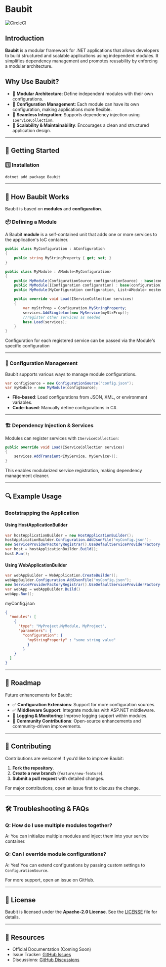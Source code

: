 # Baubit

[![CircleCI](https://dl.circleci.com/status-badge/img/circleci/TpM4QUH8Djox7cjDaNpup5/2zTgJzKbD2m3nXCf5LKvqS/tree/main.svg?style=svg&circle-token=CCIPRJ_Laqns3C4sRXuApqb6m3r4s_1b81262a15527abad719fc5e0cfbf205e5cef624)](https://dl.circleci.com/status-badge/redirect/circleci/TpM4QUH8Djox7cjDaNpup5/2zTgJzKbD2m3nXCf5LKvqS/tree/main)

## Introduction
**Baubit** is a modular framework for .NET applications that allows developers to build structured and scalable applications using independent modules. It simplifies dependency management and promotes reusability by enforcing a modular architecture.

## Why Use Baubit?
- 🚀 **Modular Architecture**: Define independent modules with their own configurations.
- 🔧 **Configuration Management**: Each module can have its own configuration, making applications more flexible.
- 🔗 **Seamless Integration**: Supports dependency injection using `IServiceCollection`.
- 📏 **Scalability & Maintainability**: Encourages a clean and structured application design.

---

## 🚀 Getting Started

### 1️⃣ Installation

```
dotnet add package Baubit
```

---

## 📌 How Baubit Works

Baubit is based on **modules** and **configuration**.

### 📦 Defining a Module
A Baubit **module** is a self-contained unit that adds one or more services to the application's IoC container.

```csharp
public class MyConfiguration : AConfiguration
{
    public string MyStringProperty { get; set; }
}

public class MyModule : AModule<MyConfiguration>
{
    public MyModule(ConfigurationSource configurationSource) : base(configurationSource) { }
    public MyModule(IConfiguration configuration) : base(configuration) { }
    public MyModule(MyConfiguration configuration, List<AModule> nestedModules) : base(configuration, nestedModules) { }

    public override void Load(IServiceCollection services)
    {
        var myStrProp = Configuration.MyStringProperty;
        services.AddSingleton(new MyService(myStrProp));
        //register other services as needed
        base.Load(services);
    }
}
```
Configuration for each registered service can be passed via the Module's specific configuration

---

### 📁 Configuration Management
Baubit supports various ways to manage module configurations.

```csharp
var configSource = new ConfigurationSource("config.json");
var myModule = new MyModule(configSource);
```
- **File-based**: Load configurations from JSON, XML, or environment variables.
- **Code-based**: Manually define configurations in C#.

---

### 🏗 Dependency Injection & Services
Modules can register services with `IServiceCollection`:
```csharp
public override void Load(IServiceCollection services)
{
    services.AddTransient<IMyService, MyService>();
}
```
This enables modularized service registration, making dependency management cleaner.

---

## 🔍 Example Usage

### Bootstrapping the Application

#### Using HostApplicationBuilder

```csharp
var hostApplicationBuilder = new HostApplicationBuilder();
hostApplicationBuilder.Configuration.AddJsonFile("myConfig.json");
new ServiceProviderFactoryRegistrar().UseDefaultServiceProviderFactory(hostApplicationBuilder);
var host = hostApplicationBuilder.Build();
host.Run();
```

#### Using WebApplicationBuilder

```csharp
var webAppBuilder = WebApplication.CreateBuilder();
webAppBuilder.Configuration.AddJsonFile("myConfig.json");
new ServiceProviderFactoryRegistrar().UseDefaultServiceProviderFactory(webAppBuilder.Host);
var webApp = webAppBuilder.Build()
webApp.Run();
```

myConfig.json

```json
{
  "modules": [
    {
      "type": "MyProject.MyModule, MyProject",
      "parameters": {
        "configuration": {
          "myStringProperty" : "some string value"
          }
        }
    }
  ]
}
```

---

## 📜 Roadmap
Future enhancements for Baubit:
- ✅ **Configuration Extensions**: Support for more configuration sources.
- ✅ **Middleware Support**: Integrate modules with ASP.NET middleware.
- 🚧 **Logging & Monitoring**: Improve logging support within modules.
- 🚧 **Community Contributions**: Open-source enhancements and community-driven improvements.

---

## 🤝 Contributing
Contributions are welcome! If you’d like to improve Baubit:
1. **Fork the repository**.
2. **Create a new branch** (`feature/new-feature`).
3. **Submit a pull request** with detailed changes.

For major contributions, open an issue first to discuss the change.

---

## 🛠 Troubleshooting & FAQs

### Q: How do I use multiple modules together?
A: You can initialize multiple modules and inject them into your service container.

### Q: Can I override module configurations?
A: Yes! You can extend configurations by passing custom settings to `ConfigurationSource`.

For more support, open an issue on GitHub.

---

## 📄 License
Baubit is licensed under the **Apache-2.0 License**. See the [LICENSE](LICENSE) file for details.

---

## 🔗 Resources
- Official Documentation (Coming Soon)
- Issue Tracker: [GitHub Issues](https://github.com/pnagoorkar/Baubit/issues)
- Discussions: [GitHub Discussions](https://github.com/pnagoorkar/Baubit/discussions)

